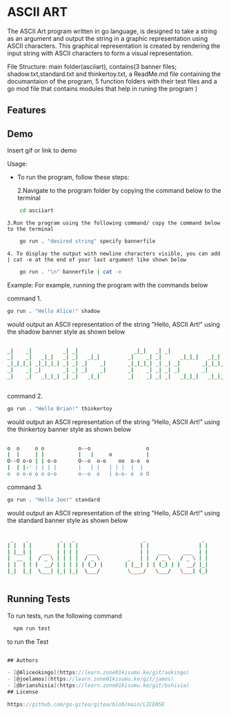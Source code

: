
# ASCII ART
The ASCII Art program written in go language, is designed to take a string as an argument and output the string in a graphic representation using ASCII characters. This graphical representation is created by rendering the input string with ASCII characters to form a visual representation.

File Structure: main folder(asciiart), contains(3 banner files; shadow.txt,standard.txt and thinkertoy.txt, a ReadMe.md file containing the documantaion of the program, 5 function folders with their test files and a go mod file that contains modules that help in runing the program )



## Features



## Demo

Insert gif or link to demo

Usage:
+ To run the program, follow these steps:

    2.Navigate to the program folder by copying the command below to the terminal 
```bash
    cd asciiart
```

    3.Run the program using the following command/ copy the command below to the terminal
```bash
    go run . "desired string" specify bannerfile
```

    4. To display the output with newline characters visible, you can add | cat -e at the end of your last argument like shown below 
```bash
    go run . "\n" bannerfile | cat -e
```
                
Example:
For example, running the program with the commands below

command 1.

```bash
go run . "Hello Alice!" shadow
```

would output an ASCII representation of the string "Hello, ASCII Art!" using the shadow banner style as shown below
```bash
                                                                           
_|    _|          _| _|                  _|_|   _| _|                   _| 
_|    _|   _|_|   _| _|   _|_|         _|    _| _|      _|_|_|   _|_|   _| 
_|_|_|_| _|_|_|_| _| _| _|    _|       _|_|_|_| _| _| _|       _|_|_|_| _| 
_|    _| _|       _| _| _|    _|       _|    _| _| _| _|       _|          
_|    _|   _|_|_| _| _|   _|_|         _|    _| _| _|   _|_|_|   _|_|_| _| 
                                                                           
```

command 2.

```bash
go run . "Hello Brian!" thinkertoy
```

would output an ASCII representation of the string "Hello, ASCII Art!" using the thinkertoy banner style as shown below
```bash
                                               
o  o     o o           o--o                  o 
|  |     | |           |   |     o           | 
O--O o-o | | o-o       O--o  o-o    oo  o-o  o 
|  | |-' | | | |       |   | |   | | |  |  |   
o  o o-o o o o-o       o--o  o   | o-o- o  o O 

``` 
command 3.

```bash
go run . "Hello Joe!" standard
```

would output an ASCII representation of the string "Hello, ASCII Art!" using the standard banner style as shown below
```bash

 _    _          _   _                      _                  _  
| |  | |        | | | |                    | |                | | 
| |__| |   ___  | | | |   ___              | |   ___     ___  | | 
|  __  |  / _ \ | | | |  / _ \         _   | |  / _ \   / _ \ | | 
| |  | | |  __/ | | | | | (_) |       | |__| | | (_) | |  __/ |_| 
|_|  |_|  \___| |_| |_|  \___/         \____/   \___/   \___| (_) 
  
```
## Running Tests

To run tests, run the following command

```bash
  npm run test
```
to run the Test
``` go test

## Authors

- [@Aliceokingo](https://learn.zone01kisumu.ke/git/aokingo)
- [@joelamos](https://learn.zone01kisumu.ke/git/jamos)
- [@brianshisia](https://learn.zone01kisumu.ke/git/bshisia)
## License

https://github.com/go-gitea/gitea/blob/main/LICENSE

